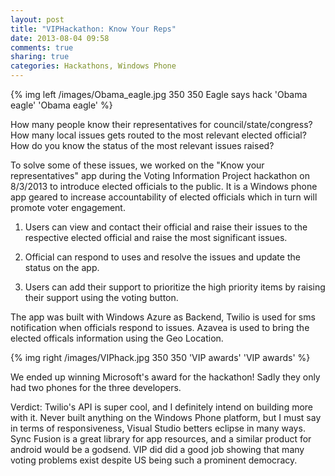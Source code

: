 ```yaml
---
layout: post
title: "VIPHackathon: Know Your Reps"
date: 2013-08-04 09:58
comments: true
sharing: true
categories: Hackathons, Windows Phone
---
```


{% img left /images/Obama_eagle.jpg 350 350 Eagle says hack 'Obama eagle' 'Obama eagle' %}

How many people know their representatives for council/state/congress? How many local issues gets routed to the most relevant elected official? How do you know the status of the most relevant issues raised?

To solve some of these issues, we worked on the "Know your representatives" app during the Voting Information Project hackathon on 8/3/2013 to introduce elected officials to the public. It is a Windows phone app geared to increase accountability of elected officials which in turn will promote voter engagement.

1. Users can view and contact their official and raise their issues to the respective elected official and raise the most significant issues.

2. Official can respond to uses and resolve the issues and update the status on the app.

3. Users can add their support to prioritize the high priority items by raising their support using the voting button.

<!-- more -->

 The app was built with Windows Azure as Backend, Twilio is used for sms notification when officials respond to issues. Azavea is used to bring the elected officals information using the Geo Location.

{% img right /images/VIPhack.jpg 350 350 'VIP awards' 'VIP awards' %}

 We ended up winning Microsoft's award for the hackathon! Sadly they only had two phones for the three developers. 

 Verdict: Twilio's API is super cool, and I definitely intend on building more with it. Never built anything on the Windows Phone platform, but I must say in terms of responsiveness, Visual Studio betters eclipse in many ways. Sync Fusion is a great library for app resources, and a similar product for android would be a godsend. VIP did did a good job showing that many voting problems exist despite US being such a prominent democracy. 